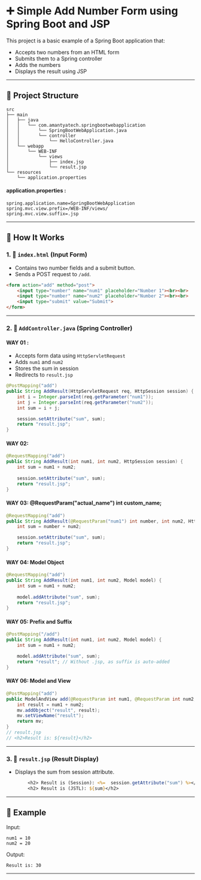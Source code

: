 # ➕ Simple Add Number Form using Spring Boot and JSP

This project is a basic example of a Spring Boot application that:
- Accepts two numbers from an HTML form
- Submits them to a Spring controller
- Adds the numbers
- Displays the result using JSP

---

## 📁 Project Structure

```
src
├── main
│   ├── java
│   │   └── com.amantyatech.springbootwebapplication
│   │       └── SpringBootWebApplication.java
│   │       └── controller
│   │           └── HelloController.java
│   └── webapp
│       └── WEB-INF
│           └── views
│               ├── index.jsp
│               └── result.jsp
└── resources
    └── application.properties
````
#### application.properties :
````
spring.application.name=SpringBootWebApplication
spring.mvc.view.prefix=/WEB-INF/views/
spring.mvc.view.suffix=.jsp
````
---

## 🚀 How It Works

### 1. 📄 `index.html` (Input Form)

- Contains two number fields and a submit button.
- Sends a POST request to `/add`.

```html
<form action="add" method="post">
    <input type="number" name="num1" placeholder="Number 1"><br><br>
    <input type="number" name="num2" placeholder="Number 2"><br><br>
    <input type="submit" value="Submit">
</form>
````

---

### 2. 🧠 `AddController.java` (Spring Controller)
#### WAY 01 :
* Accepts form data using `HttpServletRequest`
* Adds `num1` and `num2`
* Stores the sum in session
* Redirects to `result.jsp`

```java
@PostMapping("add")
public String AddResult(HttpServletRequest req, HttpSession session) {
    int i = Integer.parseInt(req.getParameter("num1"));
    int j = Integer.parseInt(req.getParameter("num2"));
    int sum = i + j;

    session.setAttribute("sum", sum);
    return "result.jsp";
}
```
#### WAY 02:
```java
@RequestMapping("add")
public String AddResult(int num1, int num2, HttpSession session) {
    int sum = num1 + num2;
    
    session.setAttribute("sum", sum);
    return "result.jsp";
}
```
#### WAY 03: @RequestParam("actual_name") int custom_name;
```java
@RequestMapping("add")
public String AddResult(@RequestParam("num1") int number, int num2, HttpSession session) {
    int sum = number + num2;

    session.setAttribute("sum", sum);
    return "result.jsp";
}

```
#### WAY 04: Model Object
```java
@RequestMapping("add")
public String AddResult(int num1, int num2, Model model) {
    int sum = num1 + num2;
    
    model.addAttribute("sum", sum);
    return "result.jsp";
}
```
#### WAY 05: Prefix and Suffix
```java
@PostMapping("/add")
public String AddResult(int num1, int num2, Model model) {
    int sum = num1 + num2;

    model.addAttribute("sum", sum);
    return "result"; // Without .jsp, as suffix is auto-added
}
```
#### WAY 06: Model and View
```java
@PostMapping("add")
public ModelAndView add(@RequestParam int num1, @RequestParam int num2, ModelAndView mv) {
    int result = num1 + num2;
    mv.addObject("result", result);
    mv.setViewName("result");
    return mv;
}
// result.jsp
// <h2>Result is: ${result}</h2>
```
---

### 3. 🧾 `result.jsp` (Result Display)

* Displays the sum from session attribute.

```jsp
        <h2> Result is (Session): <%=  session.getAttribute("sum") %></h2>
        <h2> Result is (JSTL): ${sum}</h2>
```

---
## 🧪 Example

Input:

```
num1 = 10
num2 = 20
```

Output:

```
Result is: 30
```
---
